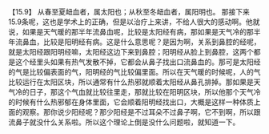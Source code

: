 【15.9】  从春至夏衄血者，属太阳也；从秋至冬衄血者，属阳明也。
那接下来15.9条呢，这也是学术上的正确，但是以治疗上来讲，不给人很大的感动啊。他就说，如果是天气暖的那半年流鼻血呢，比较是太阳经有病，那如果是天气冷的那半年流鼻血，比较是阳明经有病。这是什么意思呢？是因为啊，关系到鼻腔的经呢，就是太阳经跟阳明经嘛，太阳经这边下来到鼻腔；阳明经从脸上到鼻腔，这两个都是这个经里头如果有热气发散不掉，它都会从鼻子找出口流鼻血的。那可是太阳经的气是比较偏表面的气，阳明经的气比较偏里面。所以在天气暖的时候呢，人的气比较运行在太阳区块，所以通常有什么热邪就顺着太阳经从鼻孔排掉。那如果是天气冷的日子，那这个气血就比较往里走，那就比较在阳明区块，所以他那个天气冷的时候有什么热邪郁在身体里面，它会顺着阳明经找出口，大概是这样一种体质上面的观察。那你说少阳经呢？那少阳经是不过耳朵不过鼻子啊，它不到啊，所以跟流鼻子就没什么关系啦。所以这个理论上倒是没什么问题啦，就知道一下。
